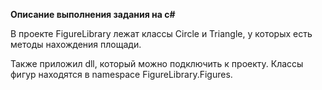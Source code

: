 **Описание выполнения задания на c#**

В проекте FigureLibrary лежат классы Circle и Triangle, у которых есть методы нахождения площади.

Также приложил dll, который можно подключить к проекту. Классы фигур находятся в namespace FigureLibrary.Figures.
